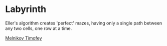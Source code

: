 # Labyrinth
Eller's algorithm creates 'perfect' mazes, having only a single path between any two cells, one row at a time.

[Melnikov Timofey](https://vk.com/melnikovtima)

